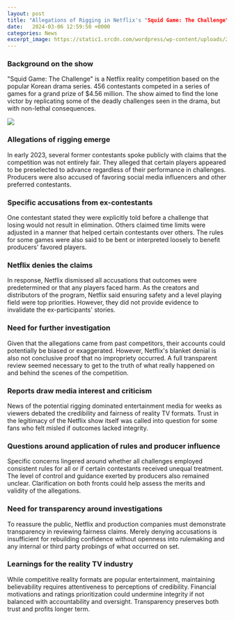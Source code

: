 ```yaml
---
layout: post
title: "Allegations of Rigging in Netflix's "Squid Game: The Challenge" Reality Show"
date:   2024-03-06 12:59:50 +0000
categories: News
excerpt_image: https://static1.srcdn.com/wordpress/wp-content/uploads/2022/10/Squid-Game-(2021-).JPG
---
```

### Background on the show 
"Squid Game: The Challenge" is a Netflix reality competition based on the popular Korean drama series. 456 contestants competed in a series of games for a grand prize of $4.56 million. The show aimed to find the lone victor by replicating some of the deadly challenges seen in the drama, but with non-lethal consequences.


![](https://static1.srcdn.com/wordpress/wp-content/uploads/2022/10/Squid-Game-(2021-).JPG)
### Allegations of rigging emerge
In early 2023, several former contestants spoke publicly with claims that the competition was not entirely fair. They alleged that certain players appeared to be preselected to advance regardless of their performance in challenges. Producers were also accused of favoring social media influencers and other preferred contestants.

### Specific accusations from ex-contestants
One contestant stated they were explicitly told before a challenge that losing would not result in elimination. Others claimed time limits were adjusted in a manner that helped certain contestants over others. The rules for some games were also said to be bent or interpreted loosely to benefit producers' favored players.

### Netflix denies the claims
In response, Netflix dismissed all accusations that outcomes were predetermined or that any players faced harm. As the creators and distributors of the program, Netflix said ensuring safety and a level playing field were top priorities. However, they did not provide evidence to invalidate the ex-participants' stories. 

### Need for further investigation
Given that the allegations came from past competitors, their accounts could potentially be biased or exaggerated. However, Netflix's blanket denial is also not conclusive proof that no impropriety occurred. A full transparent review seemed necessary to get to the truth of what really happened on and behind the scenes of the competition.

### Reports draw media interest and criticism  
News of the potential rigging dominated entertainment media for weeks as viewers debated the credibility and fairness of reality TV formats. Trust in the legitimacy of the Netflix show itself was called into question for some fans who felt misled if outcomes lacked integrity.

### Questions around application of rules and producer influence
Specific concerns lingered around whether all challenges employed consistent rules for all or if certain contestants received unequal treatment. The level of control and guidance exerted by producers also remained unclear. Clarification on both fronts could help assess the merits and validity of the allegations.

### Need for transparency around investigations  
To reassure the public, Netflix and production companies must demonstrate transparency in reviewing fairness claims. Merely denying accusations is insufficient for rebuilding confidence without openness into rulemaking and any internal or third party probings of what occurred on set.

### Learnings for the reality TV industry
While competitive reality formats are popular entertainment, maintaining believability requires attentiveness to perceptions of credibility. Financial motivations and ratings prioritization could undermine integrity if not balanced with accountability and oversight. Transparency preserves both trust and profits longer term.